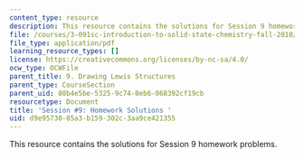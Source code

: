 ```yaml
---
content_type: resource
description: This resource contains the solutions for Session 9 homework problems.
file: /courses/3-091sc-introduction-to-solid-state-chemistry-fall-2010/d9e9573085a3b159302c3aa9ce421355_MIT3_091SCF09_hw9_sol.pdf
file_type: application/pdf
learning_resource_types: []
license: https://creativecommons.org/licenses/by-nc-sa/4.0/
ocw_type: OCWFile
parent_title: 9. Drawing Lewis Structures
parent_type: CourseSection
parent_uid: 80b4e5be-5325-9c74-0eb6-068392cf19cb
resourcetype: Document
title: 'Session #9: Homework Solutions '
uid: d9e95730-85a3-b159-302c-3aa9ce421355
---
```

This resource contains the solutions for Session 9 homework problems.
